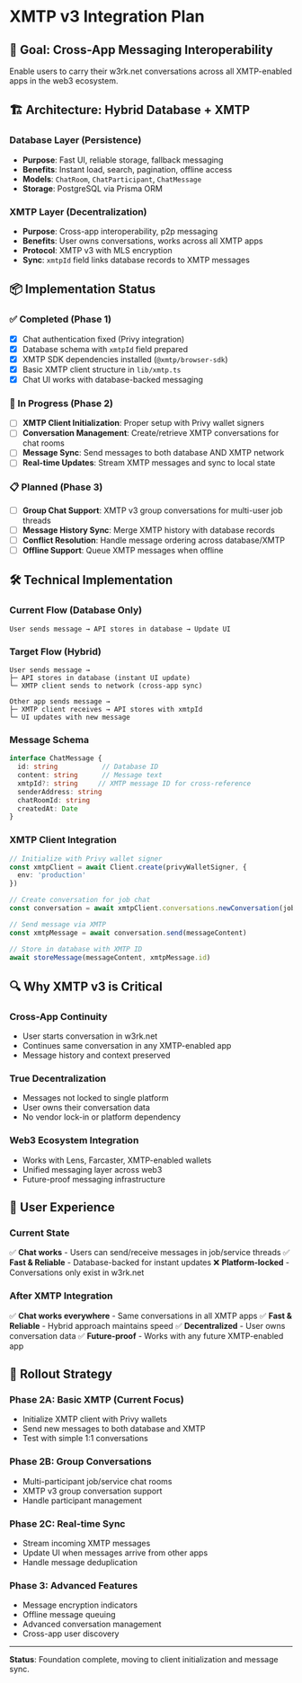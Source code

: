# XMTP v3 Integration Plan

## 🎯 Goal: Cross-App Messaging Interoperability

Enable users to carry their w3rk.net conversations across all XMTP-enabled apps in the web3 ecosystem.

## 🏗️ Architecture: Hybrid Database + XMTP

### Database Layer (Persistence)
- **Purpose**: Fast UI, reliable storage, fallback messaging
- **Benefits**: Instant load, search, pagination, offline access
- **Models**: `ChatRoom`, `ChatParticipant`, `ChatMessage`
- **Storage**: PostgreSQL via Prisma ORM

### XMTP Layer (Decentralization)
- **Purpose**: Cross-app interoperability, p2p messaging
- **Benefits**: User owns conversations, works across all XMTP apps
- **Protocol**: XMTP v3 with MLS encryption
- **Sync**: `xmtpId` field links database records to XMTP messages

## 📦 Implementation Status

### ✅ Completed (Phase 1)
- [x] Chat authentication fixed (Privy integration)
- [x] Database schema with `xmtpId` field prepared
- [x] XMTP SDK dependencies installed (`@xmtp/browser-sdk`)
- [x] Basic XMTP client structure in `lib/xmtp.ts`
- [x] Chat UI works with database-backed messaging

### 🔄 In Progress (Phase 2)
- [ ] **XMTP Client Initialization**: Proper setup with Privy wallet signers
- [ ] **Conversation Management**: Create/retrieve XMTP conversations for chat rooms
- [ ] **Message Sync**: Send messages to both database AND XMTP network
- [ ] **Real-time Updates**: Stream XMTP messages and sync to local state

### 📋 Planned (Phase 3)
- [ ] **Group Chat Support**: XMTP v3 group conversations for multi-user job threads
- [ ] **Message History Sync**: Merge XMTP history with database records
- [ ] **Conflict Resolution**: Handle message ordering across database/XMTP
- [ ] **Offline Support**: Queue XMTP messages when offline

## 🛠️ Technical Implementation

### Current Flow (Database Only)
```
User sends message → API stores in database → Update UI
```

### Target Flow (Hybrid)
```
User sends message → 
├─ API stores in database (instant UI update)
└─ XMTP client sends to network (cross-app sync)

Other app sends message →
├─ XMTP client receives → API stores with xmtpId
└─ UI updates with new message
```

### Message Schema
```typescript
interface ChatMessage {
  id: string           // Database ID
  content: string      // Message text
  xmtpId?: string     // XMTP message ID for cross-reference
  senderAddress: string
  chatRoomId: string
  createdAt: Date
}
```

### XMTP Client Integration
```typescript
// Initialize with Privy wallet signer
const xmtpClient = await Client.create(privyWalletSigner, {
  env: 'production'
})

// Create conversation for job chat
const conversation = await xmtpClient.conversations.newConversation(jobOwnerAddress)

// Send message via XMTP
const xmtpMessage = await conversation.send(messageContent)

// Store in database with XMTP ID
await storeMessage(messageContent, xmtpMessage.id)
```

## 🔍 Why XMTP v3 is Critical

### Cross-App Continuity
- User starts conversation in w3rk.net
- Continues same conversation in any XMTP-enabled app
- Message history and context preserved

### True Decentralization
- Messages not locked to single platform
- User owns their conversation data
- No vendor lock-in or platform dependency

### Web3 Ecosystem Integration
- Works with Lens, Farcaster, XMTP-enabled wallets
- Unified messaging layer across web3
- Future-proof messaging infrastructure

## 📱 User Experience

### Current State
✅ **Chat works** - Users can send/receive messages in job/service threads
✅ **Fast & Reliable** - Database-backed for instant updates
❌ **Platform-locked** - Conversations only exist in w3rk.net

### After XMTP Integration
✅ **Chat works everywhere** - Same conversations in all XMTP apps
✅ **Fast & Reliable** - Hybrid approach maintains speed
✅ **Decentralized** - User owns conversation data
✅ **Future-proof** - Works with any future XMTP-enabled app

## 🚀 Rollout Strategy

### Phase 2A: Basic XMTP (Current Focus)
- Initialize XMTP client with Privy wallets
- Send new messages to both database and XMTP
- Test with simple 1:1 conversations

### Phase 2B: Group Conversations
- Multi-participant job/service chat rooms
- XMTP v3 group conversation support
- Handle participant management

### Phase 2C: Real-time Sync
- Stream incoming XMTP messages
- Update UI when messages arrive from other apps
- Handle message deduplication

### Phase 3: Advanced Features
- Message encryption indicators
- Offline message queuing
- Advanced conversation management
- Cross-app user discovery

---

**Status**: Foundation complete, moving to client initialization and message sync.
